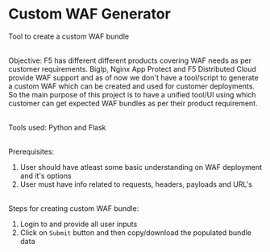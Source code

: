 # Custom WAF Generator
Tool to create a custom WAF bundle
<br><br>

Objective:
F5 has different different products covering WAF needs as per customer requirements. BigIp, Nginx App Protect and F5 Distributed Cloud provide WAF support and as of now
we don't have a tool/script to generate a custom WAF which can be created and used for customer deployments. So the main purpose of this project is to have a unified
tool/UI using which customer can get expected WAF bundles as per their product requirement.
<br><br>

Tools used:
Python and Flask
<br><br>

Prerequisites:
1. User should have atleast some basic understanding on WAF deployment and it's options
2. User must have info related to requests, headers, payloads and URL's
<br><br>

Steps for creating custom WAF bundle:
1. Login to <domain-name> and provide all user inputs
2. Click on `Submit` button and then copy/download the populated bundle data
